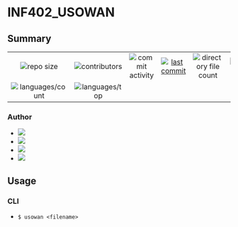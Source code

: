 # INF402_USOWAN
## Summary
|||||||
|:-:|:-:|:-:|:-:|:-:|:-:|
![repo size](https://img.shields.io/github/repo-size/LTBS46/INF402_USOWAN)|![contributors](https://img.shields.io/github/contributors/LTBS46/INF402_USOWAN)|![commit activity](https://img.shields.io/github/commit-activity/w/LTBS46/INF402_USOWAN)|[![last commit](https://img.shields.io/github/last-commit/LTBS46/INF402_USOWAN)](https://github.com/LTBS46/INF402_USOWAN/commits/main)|![directory file count](https://img.shields.io/github/directory-file-count/LTBS46/INF402_USOWAN)|![languages/code size](https://img.shields.io/github/languages/code-size/LTBS46/INF402_USOWAN)
![languages/count](https://img.shields.io/github/languages/count/LTBS46/INF402_USOWAN)|![languages/top](https://img.shields.io/github/languages/top/LTBS46/INF402_USOWAN)
### Author
- ![](https://img.shields.io/badge/|-LTBS46-GREEN?logo=data:image/png;base64,iVBORw0KGgoAAAANSUhEUgAAAaQAAAGkAQMAAABEgsN2AAAABlBMVEWSX9vw8PCiGgh0AAAAeElEQVR4nO3LIQ7AIBAAwUt4AF/myZVVtIZKEnJnKmblJhNPoisoiqIoikqoGatGURRFURRFURRFURRFURRFURRFURRFVdSIXf1EfeOmKIqiKIqiKIqiKIqiKIqiKIqiKIqiKuowiqIoiqIoiqIoiqIoiqIo6nfqBe5jBI8DTWUvAAAAAElFTkSuQmCC)
- ![](https://img.shields.io/badge/|-Lucien05-GREEN?logo=data:image/png;base64,iVBORw0KGgoAAAANSUhEUgAAAaQAAAGkAQMAAABEgsN2AAAABlBMVEXcdb3w8PACdPwSAAAAj0lEQVR4nO3LywmAMABEwYAFWJKtWaolePSkXowfYogIgui86+6E6UZ9oCiKoiiqrLqw1GSPhwtFURRFURRFURRFURRFURRFURRFURR1Ua3F85Asm1prs6re3yiKoiiKoiiKoijqCZVEURRFURRFURRFUV9QsTGeq9OZoiiKoiiKoiiKol6jClEURVHUj9QM7wRI0ewQdmIAAAAASUVORK5CYII=)
- ![](https://img.shields.io/badge/|-P1G4ME-GREEN?logo=data:image/png;base64,iVBORw0KGgoAAAANSUhEUgAAAaQAAAGkAQMAAABEgsN2AAAABlBMVEVr0obw8PDgluP5AAAAgUlEQVR4nO3LwQ2AIBREwZ9QGP13QQlWIF7g4IFETYwE5x03O1EftAVFURRFURRFURRFURRFURS1jirRym3e+5D68XShKIqiKIqiKIqiqM/VhSiKoiiKoiiKoiiKoiiKoiiKoiiKoqjXVa6jCkVRFEVRFEVRFEXNoO5GURRFUT9SB/uAVxVvmMSiAAAAAElFTkSuQmCC)
- ![](https://img.shields.io/badge/|--GREEN?logo=)
## Usage
### CLI
- `$ usowan <filename>`
